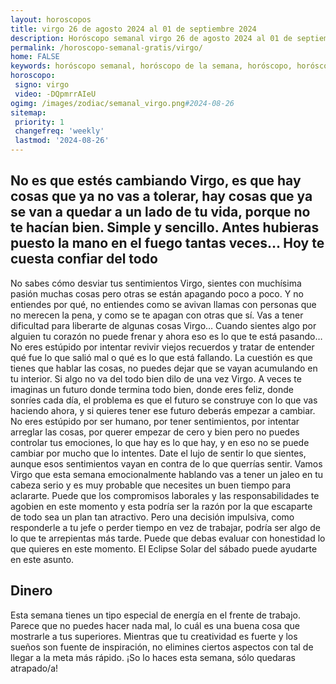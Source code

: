 ```yaml
---
layout: horoscopos
title: virgo 26 de agosto 2024 al 01 de septiembre 2024 
description: Horóscopo semanal virgo 26 de agosto 2024 al 01 de septiembre 2024. No es que estés cambiando Virgo, es que hay cosas que ya no vas a tolerar, hay cosas que ya se van a quedar a un lado de tu vida, porque no te hacían bien. Simple y sencillo. Antes hubieras puesto la mano en el fuego tantas veces… Hoy te cuesta confiar del todo
permalink: /horoscopo-semanal-gratis/virgo/
home: FALSE
keywords: horóscopo semanal, horóscopo de la semana, horóscopo, horóscopo gratis,horóscopos, horóscopo esperanza gracia, horoscopos virgo la semana, horóscopos gratis, Tarot, Astrologia, Zodíaco, virgo, horoscopo gratis, semanal
horoscopo:
 signo: virgo
 video: -DQpmrrAIeU
ogimg: /images/zodiac/semanal_virgo.png#2024-08-26
sitemap:
 priority: 1
 changefreq: 'weekly'
 lastmod: '2024-08-26'
---
```




## No es que estés cambiando Virgo, es que hay cosas que ya no vas a tolerar, hay cosas que ya se van a quedar a un lado de tu vida, porque no te hacían bien. Simple y sencillo. Antes hubieras puesto la mano en el fuego tantas veces… Hoy te cuesta confiar del todo

No sabes cómo desviar tus sentimientos Virgo, sientes con muchísima pasión muchas cosas pero otras se están apagando poco a poco. Y no entiendes por qué, no entiendes como se avivan llamas con personas que no merecen la pena, y como se te apagan con otras que sí. Vas a tener dificultad para liberarte de algunas cosas Virgo… Cuando sientes algo por alguien tu corazón no puede frenar y ahora eso es lo que te está pasando… No eres estúpido por intentar revivir viejos recuerdos y tratar de entender qué fue lo que salió mal o qué es lo que está fallando. La cuestión es que tienes que hablar las cosas, no puedes dejar que se vayan acumulando en tu interior. Si algo no va del todo bien dilo de una vez Virgo. A veces te imaginas un futuro donde termina todo bien, donde eres feliz, donde sonríes cada día, el problema es que el futuro se construye con lo que vas haciendo ahora, y si quieres tener ese futuro deberás empezar a cambiar. No eres estúpido por ser humano, por tener sentimientos, por intentar arreglar las cosas, por querer empezar de cero y bien pero no puedes controlar tus emociones, lo que hay es lo que hay, y en eso no se puede cambiar por mucho que lo intentes. Date el lujo de sentir lo que sientes, aunque esos sentimientos vayan en contra de lo que querrías sentir. Vamos Virgo que esta semana emocionalmente hablando vas a tener un jaleo en tu cabeza serio y es muy probable que necesites un buen tiempo para aclararte.
Puede que los compromisos laborales y las responsabilidades te agobien en este momento y esta podría ser la razón por la que escaparte de todo sea un plan tan atractivo. Pero una decisión impulsiva, como responderle a tu jefe o perder tiempo en vez de trabajar, podría ser algo de lo que te arrepientas más tarde. Puede que debas evaluar con honestidad lo que quieres en este momento. El Eclipse Solar del sábado puede ayudarte en este asunto.

## Dinero

Esta semana tienes un tipo especial de energía en el frente de trabajo. Parece que no puedes hacer nada mal, lo cuál es una buena cosa que mostrarle a tus superiores. Mientras que tu creatividad es fuerte y los sueños son fuente de inspiración, no elimines ciertos aspectos con tal de llegar a la meta más rápido. ¡So lo haces esta semana, sólo quedaras atrapado/a!